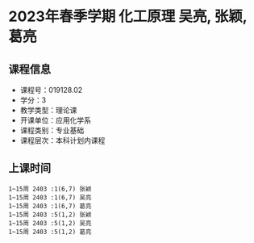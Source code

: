 # 2023年春季学期 化工原理 吴亮, 张颖, 葛亮






## 课程信息

- 课程号：019128.02
- 学分：3
- 教学类型：理论课
- 开课单位：应用化学系
- 课程类别：专业基础
- 课程层次：本科计划内课程

## 上课时间

```
1~15周 2403 :1(6,7) 张颖
1~15周 2403 :1(6,7) 吴亮
1~15周 2403 :1(6,7) 葛亮
1~15周 2403 :5(1,2) 张颖
1~15周 2403 :5(1,2) 吴亮
1~15周 2403 :5(1,2) 葛亮
```

